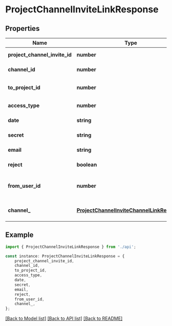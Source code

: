 # ProjectChannelInviteLinkResponse


## Properties

Name | Type | Description | Notes
------------ | ------------- | ------------- | -------------
**project_channel_invite_id** | **number** | Unique id | [default to undefined]
**channel_id** | **number** | Channel id | [default to undefined]
**to_project_id** | **number** | Project id (in invite for project id) | [default to undefined]
**access_type** | **number** | Access type | [default to undefined]
**date** | **string** | Date create | [default to undefined]
**secret** | **string** | Secret key for link | [default to undefined]
**email** | **string** | Email | [default to undefined]
**reject** | **boolean** | If rejected then true | [default to undefined]
**from_user_id** | **number** | The user who granted access | [default to undefined]
**channel_** | [**ProjectChannelInviteChannelLinkResponse**](ProjectChannelInviteChannelLinkResponse.md) | Project info | [optional] [default to undefined]

## Example

```typescript
import { ProjectChannelInviteLinkResponse } from './api';

const instance: ProjectChannelInviteLinkResponse = {
    project_channel_invite_id,
    channel_id,
    to_project_id,
    access_type,
    date,
    secret,
    email,
    reject,
    from_user_id,
    channel_,
};
```

[[Back to Model list]](../README.md#documentation-for-models) [[Back to API list]](../README.md#documentation-for-api-endpoints) [[Back to README]](../README.md)
